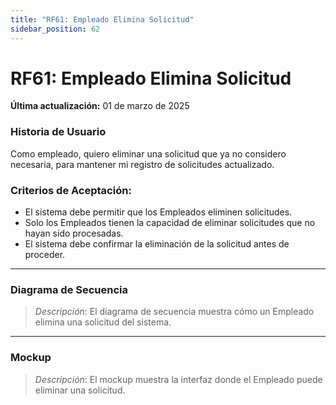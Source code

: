 ```yaml
---
title: "RF61: Empleado Elimina Solicitud"  
sidebar_position: 62
---
```


# RF61: Empleado Elimina Solicitud

**Última actualización:** 01 de marzo de 2025

### Historia de Usuario

Como empleado, quiero eliminar una solicitud que ya no considero necesaria, para mantener mi registro de solicitudes actualizado.

### Criterios de Aceptación:

- El sistema debe permitir que los Empleados eliminen solicitudes.
- Solo los Empleados tienen la capacidad de eliminar solicitudes que no hayan sido procesadas.
- El sistema debe confirmar la eliminación de la solicitud antes de proceder.

---

### Diagrama de Secuencia

> *Descripción*: El diagrama de secuencia muestra cómo un Empleado elimina una solicitud del sistema.

---

### Mockup

> *Descripción*: El mockup muestra la interfaz donde el Empleado puede eliminar una solicitud.
